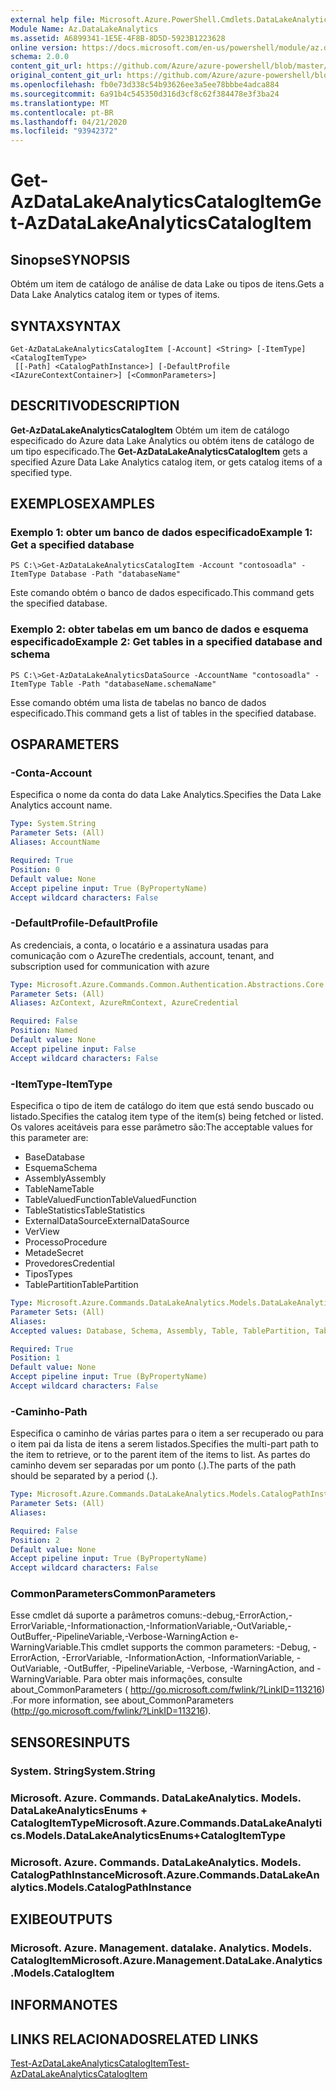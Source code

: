 ```yaml
---
external help file: Microsoft.Azure.PowerShell.Cmdlets.DataLakeAnalytics.dll-Help.xml
Module Name: Az.DataLakeAnalytics
ms.assetid: A6899341-1E5E-4F8B-8D5D-5923B1223628
online version: https://docs.microsoft.com/en-us/powershell/module/az.datalakeanalytics/get-azdatalakeanalyticscatalogitem
schema: 2.0.0
content_git_url: https://github.com/Azure/azure-powershell/blob/master/src/DataLakeAnalytics/DataLakeAnalytics/help/Get-AzDataLakeAnalyticsCatalogItem.md
original_content_git_url: https://github.com/Azure/azure-powershell/blob/master/src/DataLakeAnalytics/DataLakeAnalytics/help/Get-AzDataLakeAnalyticsCatalogItem.md
ms.openlocfilehash: fb0e73d338c54b93626ee3a5ee78bbbe4adca884
ms.sourcegitcommit: 6a91b4c545350d316d3cf8c62f384478e3f3ba24
ms.translationtype: MT
ms.contentlocale: pt-BR
ms.lasthandoff: 04/21/2020
ms.locfileid: "93942372"
---
```

# <span data-ttu-id="cbddb-101">Get-AzDataLakeAnalyticsCatalogItem</span><span class="sxs-lookup"><span data-stu-id="cbddb-101">Get-AzDataLakeAnalyticsCatalogItem</span></span>

## <span data-ttu-id="cbddb-102">Sinopse</span><span class="sxs-lookup"><span data-stu-id="cbddb-102">SYNOPSIS</span></span>
<span data-ttu-id="cbddb-103">Obtém um item de catálogo de análise de data Lake ou tipos de itens.</span><span class="sxs-lookup"><span data-stu-id="cbddb-103">Gets a Data Lake Analytics catalog item or types of items.</span></span>

## <span data-ttu-id="cbddb-104">SYNTAX</span><span class="sxs-lookup"><span data-stu-id="cbddb-104">SYNTAX</span></span>

```
Get-AzDataLakeAnalyticsCatalogItem [-Account] <String> [-ItemType] <CatalogItemType>
 [[-Path] <CatalogPathInstance>] [-DefaultProfile <IAzureContextContainer>] [<CommonParameters>]
```

## <span data-ttu-id="cbddb-105">DESCRITIVO</span><span class="sxs-lookup"><span data-stu-id="cbddb-105">DESCRIPTION</span></span>
<span data-ttu-id="cbddb-106">**Get-AzDataLakeAnalyticsCatalogItem** Obtém um item de catálogo especificado do Azure data Lake Analytics ou obtém itens de catálogo de um tipo especificado.</span><span class="sxs-lookup"><span data-stu-id="cbddb-106">The **Get-AzDataLakeAnalyticsCatalogItem** gets a specified Azure Data Lake Analytics catalog item, or gets catalog items of a specified type.</span></span>

## <span data-ttu-id="cbddb-107">EXEMPLOS</span><span class="sxs-lookup"><span data-stu-id="cbddb-107">EXAMPLES</span></span>

### <span data-ttu-id="cbddb-108">Exemplo 1: obter um banco de dados especificado</span><span class="sxs-lookup"><span data-stu-id="cbddb-108">Example 1: Get a specified database</span></span>
```
PS C:\>Get-AzDataLakeAnalyticsCatalogItem -Account "contosoadla" -ItemType Database -Path "databaseName"
```

<span data-ttu-id="cbddb-109">Este comando obtém o banco de dados especificado.</span><span class="sxs-lookup"><span data-stu-id="cbddb-109">This command gets the specified database.</span></span>

### <span data-ttu-id="cbddb-110">Exemplo 2: obter tabelas em um banco de dados e esquema especificado</span><span class="sxs-lookup"><span data-stu-id="cbddb-110">Example 2: Get tables in a specified database and schema</span></span>
```
PS C:\>Get-AzDataLakeAnalyticsDataSource -AccountName "contosoadla" -ItemType Table -Path "databaseName.schemaName"
```

<span data-ttu-id="cbddb-111">Esse comando obtém uma lista de tabelas no banco de dados especificado.</span><span class="sxs-lookup"><span data-stu-id="cbddb-111">This command gets a list of tables in the specified database.</span></span>

## <span data-ttu-id="cbddb-112">OS</span><span class="sxs-lookup"><span data-stu-id="cbddb-112">PARAMETERS</span></span>

### <span data-ttu-id="cbddb-113">-Conta</span><span class="sxs-lookup"><span data-stu-id="cbddb-113">-Account</span></span>
<span data-ttu-id="cbddb-114">Especifica o nome da conta do data Lake Analytics.</span><span class="sxs-lookup"><span data-stu-id="cbddb-114">Specifies the Data Lake Analytics account name.</span></span>

```yaml
Type: System.String
Parameter Sets: (All)
Aliases: AccountName

Required: True
Position: 0
Default value: None
Accept pipeline input: True (ByPropertyName)
Accept wildcard characters: False
```

### <span data-ttu-id="cbddb-115">-DefaultProfile</span><span class="sxs-lookup"><span data-stu-id="cbddb-115">-DefaultProfile</span></span>
<span data-ttu-id="cbddb-116">As credenciais, a conta, o locatário e a assinatura usadas para comunicação com o Azure</span><span class="sxs-lookup"><span data-stu-id="cbddb-116">The credentials, account, tenant, and subscription used for communication with azure</span></span>

```yaml
Type: Microsoft.Azure.Commands.Common.Authentication.Abstractions.Core.IAzureContextContainer
Parameter Sets: (All)
Aliases: AzContext, AzureRmContext, AzureCredential

Required: False
Position: Named
Default value: None
Accept pipeline input: False
Accept wildcard characters: False
```

### <span data-ttu-id="cbddb-117">-ItemType</span><span class="sxs-lookup"><span data-stu-id="cbddb-117">-ItemType</span></span>
<span data-ttu-id="cbddb-118">Especifica o tipo de item de catálogo do item que está sendo buscado ou listado.</span><span class="sxs-lookup"><span data-stu-id="cbddb-118">Specifies the catalog item type of the item(s) being fetched or listed.</span></span>
<span data-ttu-id="cbddb-119">Os valores aceitáveis para esse parâmetro são:</span><span class="sxs-lookup"><span data-stu-id="cbddb-119">The acceptable values for this parameter are:</span></span>
- <span data-ttu-id="cbddb-120">Base</span><span class="sxs-lookup"><span data-stu-id="cbddb-120">Database</span></span>
- <span data-ttu-id="cbddb-121">Esquema</span><span class="sxs-lookup"><span data-stu-id="cbddb-121">Schema</span></span>
- <span data-ttu-id="cbddb-122">Assembly</span><span class="sxs-lookup"><span data-stu-id="cbddb-122">Assembly</span></span>
- <span data-ttu-id="cbddb-123">TableName</span><span class="sxs-lookup"><span data-stu-id="cbddb-123">Table</span></span>
- <span data-ttu-id="cbddb-124">TableValuedFunction</span><span class="sxs-lookup"><span data-stu-id="cbddb-124">TableValuedFunction</span></span>
- <span data-ttu-id="cbddb-125">TableStatistics</span><span class="sxs-lookup"><span data-stu-id="cbddb-125">TableStatistics</span></span>
- <span data-ttu-id="cbddb-126">ExternalDataSource</span><span class="sxs-lookup"><span data-stu-id="cbddb-126">ExternalDataSource</span></span>
- <span data-ttu-id="cbddb-127">Ver</span><span class="sxs-lookup"><span data-stu-id="cbddb-127">View</span></span>
- <span data-ttu-id="cbddb-128">Processo</span><span class="sxs-lookup"><span data-stu-id="cbddb-128">Procedure</span></span>
- <span data-ttu-id="cbddb-129">Metade</span><span class="sxs-lookup"><span data-stu-id="cbddb-129">Secret</span></span>
- <span data-ttu-id="cbddb-130">Provedores</span><span class="sxs-lookup"><span data-stu-id="cbddb-130">Credential</span></span>
- <span data-ttu-id="cbddb-131">Tipos</span><span class="sxs-lookup"><span data-stu-id="cbddb-131">Types</span></span>
- <span data-ttu-id="cbddb-132">TablePartition</span><span class="sxs-lookup"><span data-stu-id="cbddb-132">TablePartition</span></span>

```yaml
Type: Microsoft.Azure.Commands.DataLakeAnalytics.Models.DataLakeAnalyticsEnums+CatalogItemType
Parameter Sets: (All)
Aliases:
Accepted values: Database, Schema, Assembly, Table, TablePartition, TableValuedFunction, TableStatistics, ExternalDataSource, View, Procedure, Secret, Credential, Types, Package

Required: True
Position: 1
Default value: None
Accept pipeline input: True (ByPropertyName)
Accept wildcard characters: False
```

### <span data-ttu-id="cbddb-133">-Caminho</span><span class="sxs-lookup"><span data-stu-id="cbddb-133">-Path</span></span>
<span data-ttu-id="cbddb-134">Especifica o caminho de várias partes para o item a ser recuperado ou para o item pai da lista de itens a serem listados.</span><span class="sxs-lookup"><span data-stu-id="cbddb-134">Specifies the multi-part path to the item to retrieve, or to the parent item of the items to list.</span></span>
<span data-ttu-id="cbddb-135">As partes do caminho devem ser separadas por um ponto (.).</span><span class="sxs-lookup"><span data-stu-id="cbddb-135">The parts of the path should be separated by a period (.).</span></span>

```yaml
Type: Microsoft.Azure.Commands.DataLakeAnalytics.Models.CatalogPathInstance
Parameter Sets: (All)
Aliases:

Required: False
Position: 2
Default value: None
Accept pipeline input: True (ByPropertyName)
Accept wildcard characters: False
```

### <span data-ttu-id="cbddb-136">CommonParameters</span><span class="sxs-lookup"><span data-stu-id="cbddb-136">CommonParameters</span></span>
<span data-ttu-id="cbddb-137">Esse cmdlet dá suporte a parâmetros comuns:-debug,-ErrorAction,-ErrorVariable,-Informationaction,-InformationVariable,-OutVariable,-OutBuffer,-PipelineVariable,-Verbose-WarningAction e-WarningVariable.</span><span class="sxs-lookup"><span data-stu-id="cbddb-137">This cmdlet supports the common parameters: -Debug, -ErrorAction, -ErrorVariable, -InformationAction, -InformationVariable, -OutVariable, -OutBuffer, -PipelineVariable, -Verbose, -WarningAction, and -WarningVariable.</span></span> <span data-ttu-id="cbddb-138">Para obter mais informações, consulte about_CommonParameters ( http://go.microsoft.com/fwlink/?LinkID=113216) .</span><span class="sxs-lookup"><span data-stu-id="cbddb-138">For more information, see about_CommonParameters (http://go.microsoft.com/fwlink/?LinkID=113216).</span></span>

## <span data-ttu-id="cbddb-139">SENSORES</span><span class="sxs-lookup"><span data-stu-id="cbddb-139">INPUTS</span></span>

### <span data-ttu-id="cbddb-140">System. String</span><span class="sxs-lookup"><span data-stu-id="cbddb-140">System.String</span></span>

### <span data-ttu-id="cbddb-141">Microsoft. Azure. Commands. DataLakeAnalytics. Models. DataLakeAnalyticsEnums + CatalogItemType</span><span class="sxs-lookup"><span data-stu-id="cbddb-141">Microsoft.Azure.Commands.DataLakeAnalytics.Models.DataLakeAnalyticsEnums+CatalogItemType</span></span>

### <span data-ttu-id="cbddb-142">Microsoft. Azure. Commands. DataLakeAnalytics. Models. CatalogPathInstance</span><span class="sxs-lookup"><span data-stu-id="cbddb-142">Microsoft.Azure.Commands.DataLakeAnalytics.Models.CatalogPathInstance</span></span>

## <span data-ttu-id="cbddb-143">EXIBE</span><span class="sxs-lookup"><span data-stu-id="cbddb-143">OUTPUTS</span></span>

### <span data-ttu-id="cbddb-144">Microsoft. Azure. Management. datalake. Analytics. Models. CatalogItem</span><span class="sxs-lookup"><span data-stu-id="cbddb-144">Microsoft.Azure.Management.DataLake.Analytics.Models.CatalogItem</span></span>

## <span data-ttu-id="cbddb-145">INFORMA</span><span class="sxs-lookup"><span data-stu-id="cbddb-145">NOTES</span></span>

## <span data-ttu-id="cbddb-146">LINKS RELACIONADOS</span><span class="sxs-lookup"><span data-stu-id="cbddb-146">RELATED LINKS</span></span>

[<span data-ttu-id="cbddb-147">Test-AzDataLakeAnalyticsCatalogItem</span><span class="sxs-lookup"><span data-stu-id="cbddb-147">Test-AzDataLakeAnalyticsCatalogItem</span></span>](./Test-AzDataLakeAnalyticsCatalogItem.md)


